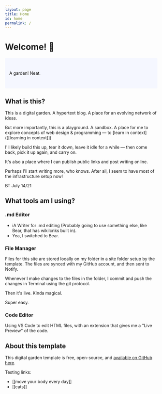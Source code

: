 ```yaml
---
layout: page
title: Home
id: home
permalink: /
---
```


# Welcome! 🌱

<p style="padding: 3em 1em; background: #f5f7ff; border-radius: 4px;">
  A garden! Neat.
</p>

## What is this?

This is a digital garden. A hypertext blog. A place for an evolving network of ideas.

But more importantly, this is a playground. A sandbox. A place for me to explore concepts of web design & programming — to [learn in context]([[learning in context]])

I'll likely build this up, tear it down, leave it idle for a while — then come back, pick it up again, and carry on.

It's also a place where I can publish public links and post writing online. 

Perhaps I'll start writing more, who knows. After all, I seem to have most of the infrastructure setup now!

BT July 14/21

## What tools am I using?

### .md Editor

- iA Writer for .md editing (Probably going to use something else, like Bear, that has wikilcnks built in).
- Yea, I switched to Bear.

### File Manager

Files for this site are stored locally on my folder in a site folder setup by the template. The files are synced with my GitHub account, and then sent to Notify.

Whenever I make changes to the files in the folder, I commit and push the changes in Terminal using the git protocol. 

Then it's live. Kinda magical.

Super easy.

### Code Editor

Using VS Code to edit HTML files, with an extension that gives me a "Live Preview" of the code.

## About this template

This digital garden template is free, open-source, and [available on GitHub here](https://github.com/maximevaillancourt/digital-garden-jekyll-template).

Testing links:
- [[move your body every day]]
- [[cats]]

<style>
  .wrapper {
    max-width: 46em;
  }
</style>
